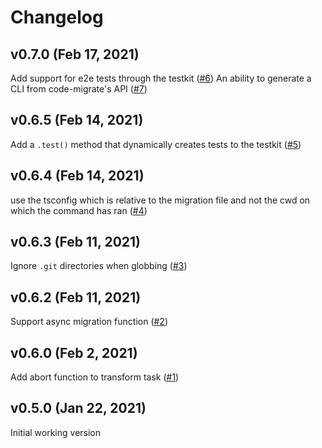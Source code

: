 # Changelog

## v0.7.0 (Feb 17, 2021)
Add support for e2e tests through the testkit ([#6](https://github.com/ranyitz/code-migrate/pull/6))
An ability to generate a CLI from code-migrate's API ([#7](https://github.com/ranyitz/code-migrate/pull/7))

## v0.6.5 (Feb 14, 2021)
Add a `.test()` method that dynamically creates tests to the testkit ([#5](https://github.com/ranyitz/code-migrate/pull/5))

## v0.6.4 (Feb 14, 2021)
use the tsconfig which is relative to the migration file and not the cwd on which the command has ran ([#4](https://github.com/ranyitz/code-migrate/pull/4))

## v0.6.3 (Feb 11, 2021)
Ignore `.git` directories when globbing ([#3](https://github.com/ranyitz/code-migrate/pull/3))

## v0.6.2 (Feb 11, 2021)
Support async migration function ([#2](https://github.com/ranyitz/code-migrate/pull/2))

## v0.6.0 (Feb 2, 2021)
Add abort function to transform task ([#1](https://github.com/ranyitz/code-migrate/pull/1))

## v0.5.0 (Jan 22, 2021)
Initial working version
